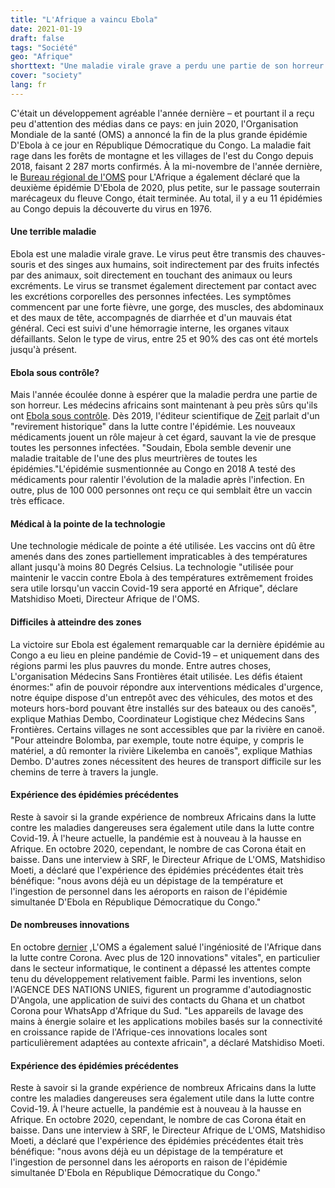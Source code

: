 ```yaml
---
title: "L'Afrique a vaincu Ebola"
date: 2021-01-19
draft: false
tags: "Société"
geo: "Afrique"
shorttext: "Une maladie virale grave a perdu une partie de son horreur: tournant historique dans la lutte contre Ebola."
cover: "society"
lang: fr
---
```


C'était un développement agréable l'année dernière – et pourtant il a reçu peu d'attention des médias dans ce pays: en juin 2020, l'Organisation Mondiale de la santé (OMS) a annoncé la fin de la plus grande épidémie D'Ebola à ce jour en République Démocratique du Congo. La maladie fait rage dans les forêts de montagne et les villages de l'est du Congo depuis 2018, faisant 2 287 morts confirmés. À la mi-novembre de l'année dernière, le [Bureau régional de l'OMS](https://www.afro.who.int/health-topics/ebola-virus-disease/end-ebola-11-drc "End of the 11th Ebola outbreak") pour L'Afrique a également déclaré que la deuxième épidémie D'Ebola de 2020, plus petite, sur le passage souterrain marécageux du fleuve Congo, était terminée. Au total, il y a eu 11 épidémies au Congo depuis la découverte du virus en 1976.

#### Une terrible maladie

Ebola est une maladie virale grave. Le virus peut être transmis des chauves-souris et des singes aux humains, soit indirectement par des fruits infectés par des animaux, soit directement en touchant des animaux ou leurs excréments. Le virus se transmet également directement par contact avec les excrétions corporelles des personnes infectées. Les symptômes commencent par une forte fièvre, une gorge, des muscles, des abdominaux et des maux de tête, accompagnés de diarrhée et d'un mauvais état général. Ceci est suivi d'une hémorragie interne, les organes vitaux défaillants. Selon le type de virus, entre 25 et 90% des cas ont été mortels jusqu'à présent.

#### Ebola sous contrôle?

Mais l'année écoulée donne à espérer que la maladie perdra une partie de son horreur. Les médecins africains sont maintenant à peu près sûrs qu'ils ont [Ebola sous contrôle](https://taz.de/Demokratische-Republik-Kongo/!5737022/ "Der gewonnene Krieg gegen Ebola"). Dès 2019, l'éditeur scientifique de [Zeit](https://www.zeit.de/wissen/gesundheit/2019-08/ebola-kongo-epidemie-virus-antikoerper-impfstoff/komplettansicht "Im Kongo retten Ebola-Medikamente erstmals Leben") parlait d'un "revirement historique" dans la lutte contre l'épidémie. Les nouveaux médicaments jouent un rôle majeur à cet égard, sauvant la vie de presque toutes les personnes infectées. "Soudain, Ebola semble devenir une maladie traitable de l'une des plus meurtrières de toutes les épidémies."L'épidémie susmentionnée au Congo en 2018 A testé des médicaments pour ralentir l'évolution de la maladie après l'infection. En outre, plus de 100 000 personnes ont reçu ce qui semblait être un vaccin très efficace.

#### Médical à la pointe de la technologie

Une technologie médicale de pointe a été utilisée. Les vaccins ont dû être amenés dans des zones partiellement impraticables à des températures allant jusqu'à moins 80 Degrés Celsius. La technologie "utilisée pour maintenir le vaccin contre Ebola à des températures extrêmement froides sera utile lorsqu'un vaccin Covid-19 sera apporté en Afrique", déclare Matshidiso Moeti, Directeur Afrique de l'OMS.

#### Difficiles à atteindre des zones

La victoire sur Ebola est également remarquable car la dernière épidémie au Congo a eu lieu en pleine pandémie de Covid-19 – et uniquement dans des régions parmi les plus pauvres du monde. Entre autres choses, L'organisation Médecins Sans Frontières était utilisée. Les défis étaient énormes:" afin de pouvoir répondre aux interventions médicales d'urgence, notre équipe dispose d'un entrepôt avec des véhicules, des motos et des moteurs hors-bord pouvant être installés sur des bateaux ou des canoës", explique Mathias Dembo, Coordinateur Logistique chez Médecins Sans Frontières. Certains villages ne sont accessibles que par la rivière en canoë. "Pour atteindre Bolomba, par exemple, toute notre équipe, y compris le matériel, a dû remonter la rivière Likelemba en canoës", explique Mathias Dembo. D'autres zones nécessitent des heures de transport difficile sur les chemins de terre à travers la jungle.

#### Expérience des épidémies précédentes

Reste à savoir si la grande expérience de nombreux Africains dans la lutte contre les maladies dangereuses sera également utile dans la lutte contre Covid-19. À l'heure actuelle, la pandémie est à nouveau à la hausse en Afrique. En octobre 2020, cependant, le nombre de cas Corona était en baisse. Dans une interview à SRF, le Directeur Afrique de L'OMS, Matshidiso Moeti, a déclaré que l'expérience des épidémies précédentes était très bénéfique: "nous avons déjà eu un dépistage de la température et l'ingestion de personnel dans les aéroports en raison de l'épidémie simultanée D'Ebola en République Démocratique du Congo."

#### De nombreuses innovations

En octobre [dernier](https://www.aerzteblatt.de/nachrichten/117889/WHO-lobt-Afrikas-Einfallsreichtum-im-Kampf-gegen-Corona "WHO lobt Afrikas Einfallsreichtum im Kampf gegen Corona") ,L'OMS a également salué l'ingéniosité de l'Afrique dans la lutte contre Corona. Avec plus de 120 innovations" vitales", en particulier dans le secteur informatique, le continent a dépassé les attentes compte tenu du développement relativement faible. Parmi les inventions, selon l'AGENCE DES NATIONS UNIES, figurent un programme d'autodiagnostic D'Angola, une application de suivi des contacts du Ghana et un chatbot Corona pour WhatsApp d'Afrique du Sud. "Les appareils de lavage des mains à énergie solaire et les applications mobiles basés sur la connectivité en croissance rapide de l'Afrique-ces innovations locales sont particulièrement adaptées au contexte africain", a déclaré Matshidiso Moeti.

#### Expérience des épidémies précédentes

Reste à savoir si la grande expérience de nombreux Africains dans la lutte contre les maladies dangereuses sera également utile dans la lutte contre Covid-19. À l'heure actuelle, la pandémie est à nouveau à la hausse en Afrique. En octobre 2020, cependant, le nombre de cas Corona était en baisse. Dans une interview à SRF, le Directeur Afrique de L'OMS, Matshidiso Moeti, a déclaré que l'expérience des épidémies précédentes était très bénéfique: "nous avons déjà eu un dépistage de la température et l'ingestion de personnel dans les aéroports en raison de l'épidémie simultanée D'Ebola en République Démocratique du Congo."
